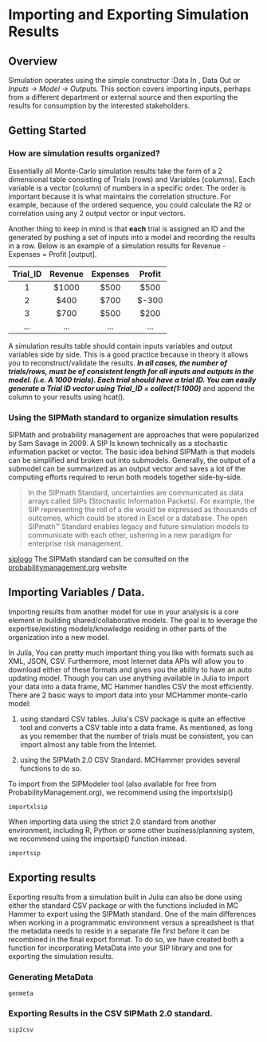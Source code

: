 # Importing and Exporting Simulation Results

## Overview

Simulation operates using the simple constructor :Data In , Data Out or *Inputs -> Model -> Outputs.*  This section covers importing inputs, perhaps from a different department or external source and then exporting the results for consumption by the interested stakeholders.

## Getting Started

### How are simulation results organized?

Essentially all Monte-Carlo simulation results take the form of a 2 dimensional table consisting of Trials (rows) and Variables (columns). Each variable is a vector (column) of numbers in a specific order. The order is important because it is what maintains the correlation structure. For example, because of the ordered sequence, you could calculate the R2 or correlation using any 2 output vector or input vectors.

Another thing to keep in mind is that **each** trial is assigned an ID and the generated by pushing a set of inputs into a model and recording the results in a row. Below is an example of a simulation results for Revenue - Expenses = Profit [output].

| Trial_ID | Revenue | Expenses | Profit |
|:--------:|:-------:|:--------:|:------:|
| 1        | $1000   | $500     | $500   |
| 2        | $400    | $700     | $-300  |
| 3        | $700    | $500     | $200   |
|...       | ...     |  ...     | ...    |


A simulation results table should contain inputs variables and output variables side by side. This is a good practice because in theory it allows you to reconstruct/validate the results. **_In all cases, the number of trials/rows, must be of consistent length for all inputs and outputs in the model. (i.e. A 1000 trials). Each trial should have a trial ID. You can easily generate a Trial ID vector using Trial_ID = collect(1:1000)_** and append the column to your results using hcat().


### Using the SIPMath standard to organize simulation results
SIPMath and probability management are approaches that were popularized by Sam Savage in 2009. A SIP Is known technically as a stochastic information packet or vector. The basic idea behind SIPMath is that models can be simplified and broken out into submodels. Generally, the output of a submodel can be summarized as an output vector and saves a lot of the computing efforts required to rerun both models together side-by-side.

> In the SIPmath Standard, uncertainties are communicated as data arrays called SIPs (Stochastic Information Packets). For example, the SIP representing the roll of a die would be expressed as thousands of outcomes, which could be stored in Excel or a database. The open SIPmath™ Standard enables legacy and future simulation models to communicate with each other, ushering in a new paradigm for enterprise risk management.

[siplogo] The SIPMath standard can be consulted on the [probabilitymanagement.org](https://www.probabilitymanagement.org/20-standard) website


## Importing Variables / Data.

Importing results from another model for use in your analysis is a core element in building shared/collaborative models. The goal is to leverage the expertise/existing models/knowledge residing in other parts of the organization into a new model.

In Julia, You can pretty much important thing you like with formats such as XML, JSON, CSV. Furthermore, most Internet data APIs will allow you to download either of these formats and gives you the ability to have an auto updating model. Though you can use anything available in Julia to import your data into a data frame, MC Hammer handles CSV the most efficiently. There are 2 basic ways to import data into your MCHammer monte-carlo model:

1. using standard CSV tables. Julia's CSV package is quite an effective tool and converts a CSV table into a data frame. As mentioned, as long as you remember that the number of trials must be consistent, you can import almost any table from the Internet.

2. using the SIPMath 2.0 CSV Standard. MCHammer provides several functions to do so.

To import from the SIPModeler tool (also available for free from ProbabilityManagement.org), we recommend using the importxlsip()

```@docs
importxlsip
```

When importing data using the strict 2.0 standard from another environment, including R, Python or some other business/planning system, we recommend using the importsip() function instead.

```@docs
importsip
```

## Exporting results

Exporting results from a simulation built in Julia can also be done using either the standard CSV package or with the functions included in MC Hammer to export using the SIPMath standard. One of the main differences when working in a programmatic environment versus a spreadsheet is that the metadata needs to reside in a separate file first before it can be recombined in the final export format. To do so, we have created both a function for incorporating MetaData into your SIP library and one for exporting the simulation results.


### Generating MetaData

```@docs
genmeta
```

### Exporting Results in the CSV SIPMath 2.0 standard.

```@docs
sip2csv
```
[siplogo]: https://github.com/etorkia/MCHammer.jl/tree/master/docs/src/assets/siplogo.png
